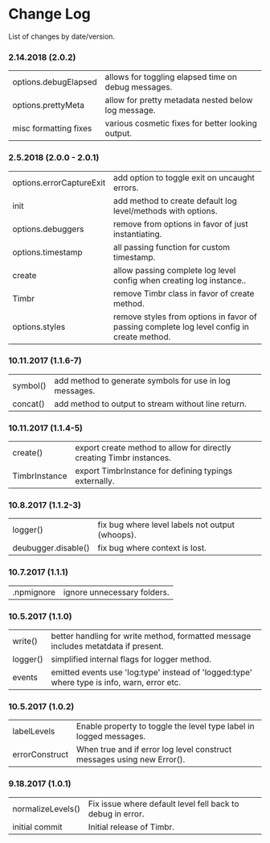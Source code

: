 # Change Log

List of changes by date/version.

### 2.14.2018 (2.0.2)

<table>
  <tr><td>options.debugElapsed</td><td>allows for toggling elapsed time on debug messages.</td></tr>
  <tr><td>options.prettyMeta</td><td>allow for pretty metadata nested below log message.</td></tr>
  <tr><td>misc formatting fixes</td><td>various cosmetic fixes for better looking output.</td></tr>
</table>

### 2.5.2018 (2.0.0 - 2.0.1)

<table>
  <tr><td>options.errorCaptureExit</td><td>add option to toggle exit on uncaught errors.</td></tr>
  <tr><td>init</td><td>add method to create default log level/methods with options.</td></tr>
  <tr><td>options.debuggers</td><td>remove from options in favor of just instantiating.</td></tr>
  <tr><td>options.timestamp</td><td>all passing function for custom timestamp.</td></tr>
  <tr><td>create</td><td>allow passing complete log level config when creating log instance..</td></tr>
  <tr><td>Timbr</td><td>remove Timbr class in favor of create method.</td></tr>
  <tr><td>options.styles</td><td>remove styles from options in favor of passing complete log level config in create method.</td></tr>
</table>

### 10.11.2017 (1.1.6-7)

<table>
  <tr><td>symbol()</td><td>add method to generate symbols for use in log messages.</td></tr>
  <tr><td>concat()</td><td>add method to output to stream without line return.</td></tr>
</table>

### 10.11.2017 (1.1.4-5)

<table>
  <tr><td>create()</td><td>export create method to allow for directly creating Timbr instances.</td></tr>
  <tr><td>TimbrInstance</td><td>export TimbrInstance for defining typings externally.</td></tr>
</table>

### 10.8.2017 (1.1.2-3)

<table>
  <tr><td>logger()</td><td>fix bug where level labels not output (whoops).</td></tr>
  <tr><td>deubugger.disable()</td><td>fix bug where context is lost.</td></tr>
</table>

### 10.7.2017 (1.1.1)

<table>
  <tr><td>.npmignore</td><td>ignore unnecessary folders.</td></tr>
</table>

### 10.5.2017 (1.1.0)

<table>
  <tr><td>write()</td><td>better handling for write method, formatted message includes metatdata if present.</td></tr>
  <tr><td>logger()</td><td>simplified internal flags for logger method.</td></tr>
  <tr><td>events</td><td>emitted events use 'log:type' instead of 'logged:type' where type is info, warn, error etc.</td></tr>
</table>

### 10.5.2017 (1.0.2)

<table>
  <tr><td>labelLevels</td><td>Enable property to toggle the level type label in logged messages.</td></tr>
  <tr><td>errorConstruct</td><td>When true and if error log level construct messages using new Error().</td></tr>
</table>

### 9.18.2017 (1.0.1)

<table>
  <tr><td>normalizeLevels()</td><td>Fix issue where default level fell back to debug in error.</td></tr>
  <tr><td>initial commit</td><td>Initial release of Timbr.</td></tr>
</table>